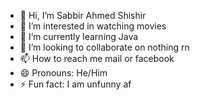 - 👋 Hi, I’m Sabbir Ahmed Shishir
- 👀 I’m interested in watching movies
- 🌱 I’m currently learning Java
- 💞️ I’m looking to collaborate on nothing rn
- 📫 How to reach me mail or facebook
- 😄 Pronouns: He/Him
- ⚡ Fun fact: I am unfunny af

<!---
Ravenclaw1698/Ravenclaw1698 is a ✨ special ✨ repository because its `README.md` (this file) appears on your GitHub profile.
You can click the Preview link to take a look at your changes.
--->
